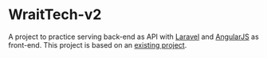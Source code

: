 # WraitTech-v2

A project to practice serving back-end as API with [Laravel](https://laravel.com/)
and [AngularJS](https://angularjs.org/) as front-end. This project is based on an 
[existing project](https://github.com/ChuanFrost/Computer-Website). 
